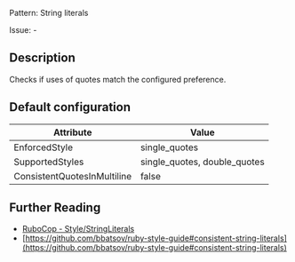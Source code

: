 Pattern: String literals

Issue: -

## Description

Checks if uses of quotes match the configured preference.

## Default configuration

Attribute | Value
--- | ---
EnforcedStyle | single_quotes
SupportedStyles | single_quotes, double_quotes
ConsistentQuotesInMultiline | false

## Further Reading

* [RuboCop - Style/StringLiterals](https://rubocop.readthedocs.io/en/latest/cops_style/#stylestringliterals)
* [https://github.com/bbatsov/ruby-style-guide#consistent-string-literals](https://github.com/bbatsov/ruby-style-guide#consistent-string-literals)
